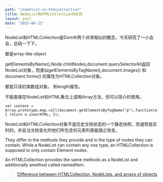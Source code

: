 ```yaml
---
path: "/nodelist-vs-htmlcollection"
title: NodeList和HTMLCollection的区别
layout: post
date: "2015-06-13"
---
```

NodeList和HTMLCollection是Dom中两个非常相似的概念，今天研究了一小会会，总结一下下。

都是array-like object
<!--more-->
getElementsByName(),Node.childNodes,document.querySelectorAll返回NodeList对象，而类似getElementsByTagName(),document.images() 和 document.forms() 的属性为HTMLCollection对象。

都是只读的类数组对象。 有length属性。 

不能直接在NodeList和HTML集合上调用Array方法，但可以简介的使用。

	var content = Array.prototype.map.call(document.getElementsByTagName("p"),function(e){ return e.innerHTML; });
	
NodeList和HTMLCollection对象不是历史文档状态的一个静态快照，而通常是实时的，并且当文档变化时他们所包含的元素列表能随之改变。 

They differ in the methods they provide and in the type of nodes they can contain. While a NodeList can contain any noe type, an HTMLCollection is supposed to only contain Element nodes.

An HTMLCollection provides the same methods as a NodeList and additionally amethod called namedItem.

> [Difference between HTMLCollection, NodeLists, and arrays of objects](http://stackoverflow.com/questions/15763358/difference-between-htmlcollection-nodelists-and-arrays-of-objects)




